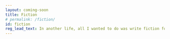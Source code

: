 ```yaml
---
layout: coming-soon
title: Fiction
# permalink: /fiction/
id: fiction
reg_lead_text: In another life, all I wanted to do was write fiction for a living. I'm happier now that I don't care about making a living at it. My choices in my fiction are free to be more perverse and difficult. 
---
```

